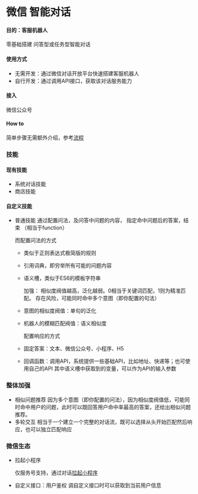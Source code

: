 # 微信 智能对话

#### 目的：客服机器人

零基础搭建
问答型或任务型智能对话

#### 使用方式

+ 无需开发：通过微信对话开放平台快速搭建客服机器人
+ 自行开发：通过调用API接口，获取该对话服务能力

#### 接入

微信公众号

#### How to

简单步骤无需额外介绍，参考[流程](https://developers.weixin.qq.com/doc/aispeech/platform/FLOW.html)

### 技能

#### 现有技能

+ 系统对话技能
+ 商店技能

#### 自定义技能

+ 普通技能
    通过配置问法，及问答中问题的内容，
    指定命中问题后的答案，结束
    （相当于function）

    而配置问法的方式

  + 类似于正则表达式极简版的规则
  + 引用词典，即穷举所有可能的问题内容
  + 语义槽，类似于ES6的模板字符串

    加强：
    相似度阀值越高，泛化越弱。0相当于关键词匹配，1则为精准匹配。
    存在风险，可能同时命中多个意图（即你配置的句法）
  + 意图的相似度阀值：单句的泛化
  + 机器人的模糊匹配阀值：语义相似度

    配置响应的方式

  + 固定答案：文本、微信公众号、小程序、H5
  + 回调函数：调用API，系统提供一些基础API，比如地址、快递等；也可使用自己的API
      其中语义槽中获取到的变量，可以作为API的输入参数

### 整体加强

+ 相似问题推荐
    因为多个意图（即你配置的问法），因为相似度阀值低，可能同时命中用户的问题，此时可以既回答用户命中率最高的答案，还给出相似问题推荐。
+ 多轮交互
    相当于一个建立一个完整的对话流，既可以选择从头开始匹配然后响应，也可以独立匹配响应

### 微信生态

+ 拉起小程序

    仅服务号支持，通过对话[拉起小程序](https://developers.weixin.qq.com/doc/aispeech/platform/miniprogrames.html)

+ 自定义接口：用户鉴权
    调自定义接口时可以获取到当前用户信息
